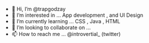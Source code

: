 - 👋 Hi, I’m @trapgodzay
- 👀 I’m interested in ... App development , and UI Design
- 🌱 I’m currently learning ... CSS , Java , HTML
- 💞️ I’m looking to collaborate on ...
- 📫 How to reach me ... @introvertial_ (twitter)

<!---
trapgodzay/trapgodzay is a ✨ special ✨ repository because its `README.md` (this file) appears on your GitHub profile.
You can click the Preview link to take a look at your changes.
--->
